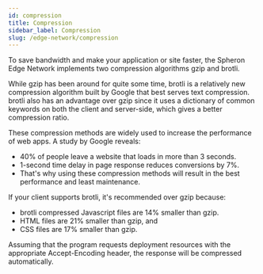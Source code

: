 ```yaml
---
id: compression
title: Compression
sidebar_label: Compression
slug: /edge-network/compression
---
```


To save bandwidth and make your application or site faster, the Spheron Edge Network implements two compression algorithms gzip and brotli.

While gzip has been around for quite some time, brotli is a relatively new compression algorithm built by Google that best serves text compression. brotli also has an advantage over gzip since it uses a dictionary of common keywords on both the client and server-side, which gives a better compression ratio.

These compression methods are widely used to increase the performance of web apps. A study by Google reveals:

- 40% of people leave a website that loads in more than 3 seconds.
- 1-second time delay in page response reduces conversions by 7%.
- That's why using these compression methods will result in the best performance and least maintenance.

If your client supports brotli, it's recommended over gzip because:

- brotli compressed Javascript files are 14% smaller than gzip.
- HTML files are 21% smaller than gzip, and
- CSS files are 17% smaller than gzip.

Assuming that the program requests deployment resources with the appropriate Accept-Encoding header, the response will be compressed automatically.
